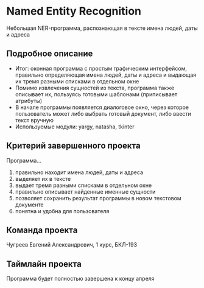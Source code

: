 # Named Entity Recognition

Небольшая NER-программа, распознающая в тексте имена людей, даты и адреса 

## Подробное описание

- Итог: оконная программа с простым графическим интерфейсом, правильно определяющая имена людей, даты и адреса и выдающая их тремя разными списками в отдельном окне
- Помимо извлечения сущностей из текста, программа также описывает их, пользуясь готовыми шаблонами (приписывает атрибуты)
- В начале программы появляется диалоговое окно, через которое пользователь может либо выбрать готовый документ, либо ввести текст вручную 
- Используемые модули: yargy, natasha, tkinter

## Критерий завершенного проекта

Программа...
1) правильно находит имена людей, даты и адреса
2) выделяет их в тексте
3) выдает тремя разными списками в отдельном окне
4) правильно описывает найденные именные сущности
5) позволяет сохранить результат программы в новом текстовом документе
5) понятна и удобна для пользователя

## Команда проекта

Чугреев Евгений Александрович, 1 курс, БКЛ-193

## Таймлайн проекта

Программа будет полностью завершена к концу апреля
